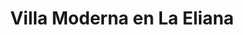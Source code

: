 ---
title: "Villa Moderna en La Eliana"
description: "Exclusiva villa de diseño contemporáneo en zona residencial privilegiada de La Eliana. Amplios espacios, acabados de lujo y jardín con piscina infinity."
price: 875000
location: "La Eliana, Valencia"
type: "venta"
category: "chalets"
features:
  bedrooms: 5
  bathrooms: 4
  size: 450
  parking: true
  garden: true
  pool: true
  terrace: true
images:
  - "https://images.unsplash.com/photo-1613490493576-7fde63acd811?ixlib=rb-4.0.3&auto=format&fit=crop&w=2000&q=80"
  - "https://images.unsplash.com/photo-1613490493544-7c8ef3a99362?ixlib=rb-4.0.3&auto=format&fit=crop&w=2000&q=80"
  - "https://images.unsplash.com/photo-1613490493412-b04033372b0c?ixlib=rb-4.0.3&auto=format&fit=crop&w=2000&q=80"
tags:
  - "Piscina infinity"
  - "Jardín"
  - "Domótica"
  - "Garaje"
featured: true
---
